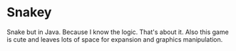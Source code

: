 # Snakey
Snake but in Java. Because I know the logic. That's about it. Also this game is cute and leaves lots of space for expansion and graphics manipulation.

